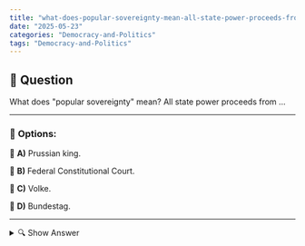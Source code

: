 ```yaml
---
title: "what-does-popular-sovereignty-mean-all-state-power-proceeds-from-"
date: "2025-05-23"
categories: "Democracy-and-Politics"
tags: "Democracy-and-Politics"
---
```


## 📌 **Question**

What does "popular sovereignty" mean? All state power proceeds from ...



---

### 📝 **Options:**

🔘 **A)** Prussian king.

🔘 **B)** Federal Constitutional Court.

🔘 **C)** Volke.

🔘 **D)** Bundestag.

---

<details>
  <summary>🔍 Show Answer</summary>

  <p>
💡  <b>Correct Answer:</b>  c
  </p>
  <p>
    📖<b>Explanation:</b>
    
  </p>
</details>
